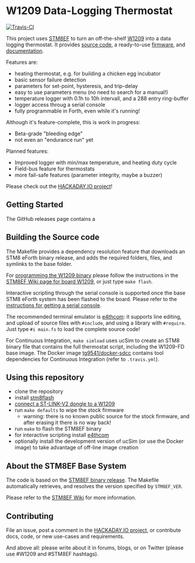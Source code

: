 # W1209 Data-Logging Thermostat

[![Travis-CI](https://travis-ci.org/TG9541/W1209.svg?branch=master)](https://travis-ci.org/TG9541/W1209)

This project uses [STM8EF](https://github.com/TG9541/stm8ef) to turn an off-the-shelf [W1209][] into a data logging thermostat. It provides [source code](https://github.com/TG9541/W1209), a ready-to-use [firmware](https://github.com/TG9541/W1209/releases), and [documentation](https://github.com/TG9541/W1209/wiki).

Features are:

* heating thermostat, e.g. for building a chicken egg incubator
* basic sensor failure detection
* parameters for set-point, hysteresis, and trip-delay
* easy to use parameters menu (no need to search for a manual!)
* temperature logger with 0.1h to 10h intervall, and a 288 entry ring-buffer
* logger access throug a serial console
* fully programmable in Forth, even while it's running!

Although it's feature-complete, this is work in progress:

* Beta-grade "bleeding edge"
* not even an "endurance run" yet

Planned features:

* Improved logger with min/max temperature, and heating duty cycle
* Field-bus feature for thermostats
* more fail-safe features (parameter integrity, maybe a buzzer)

Please check out the [HACKADAY.IO project][HAD1]!

## Getting Started

The GitHub releases page contains a

## Building the Source code

The Makefile provides a dependency resolution feature that downloads an STM8 eForth binary release, and adds the required folders, files, and symlinks to the base folder.

For [programming the W1209 binary](https://github.com/TG9541/W1209/blob/master/out/W1209-FD/W1209-FD.ihx) please follow the instructions in the [STM8EF Wiki page for board W1209](
https://github.com/TG9541/stm8ef/wiki/Board-W1209#flashing-the-stm8ef-binary), or just type `make flash`.

Interactive scripting through the serial console is supported once the base STM8 eForth system has been flashed to the board. Please refer to the [instructions for getting a serial console](https://github.com/TG9541/stm8ef/wiki/Board-W1209#serial-communication-through-the-key-pins).

The recommended terminal emulator is [e4thcom](https://wiki.forth-ev.de/doku.php/en:projects:e4thcom): it supports line editing, and upload of source files with `#include`, and using a library with `#require`. Just type `#i main.fs` to load the complete source code!

For Continuous Integration, `make simload` uses ucSim to create an STM8 binary file that contains the full thermostat script, including the W1209-FD base image. The Docker image [tg9541/docker-sdcc](https://hub.docker.com/r/tg9541/docker-sdcc/) contains tool dependencies for Continuous Integration (refer to `.travis.yml`).

## Using this repository

* clone the repository
* install [stm8flash](https://github.com/vdudouyt/stm8flash)
* [connect a ST-LINK-V2 dongle to a W1209][W1209]
* run `make defaults` to wipe the stock firmware
  * warning: there is no known public source for the stock firmware, and after erasing it there is no way back!
* run `make` to flash the STM8EF binary
* for interactive scripting install [e4thcom](
https://wiki.forth-ev.de/doku.php/en:projects:e4thcom)
* optionally install the development version of ucSim (or use the Docker image) to take advantage of off-line image creation

## About the STM8EF Base System

The code is based on the [STM8EF binary release](https://github.com/TG9541/stm8ef/releases). The Makefile automatically retrieves, and resolves the version specified by `STM8EF_VER`.

Please refer to the [STM8EF Wiki](https://github.com/TG9541/stm8ef/wiki) for more information.

## Contributing

File an issue, post a comment in the [HACKADAY.IO project][HAD1], or contribute docs, code, or new use-cases and requirements.

And above all: please write about it in forums, blogs, or on Twitter (please use #W1209 and #STM8EF hashtags).

[HAD1]: https://hackaday.io/project/26258-w1209-data-logging-thermostat
[W1209]: https://github.com/TG9541/stm8ef/wiki/Board-W1209
